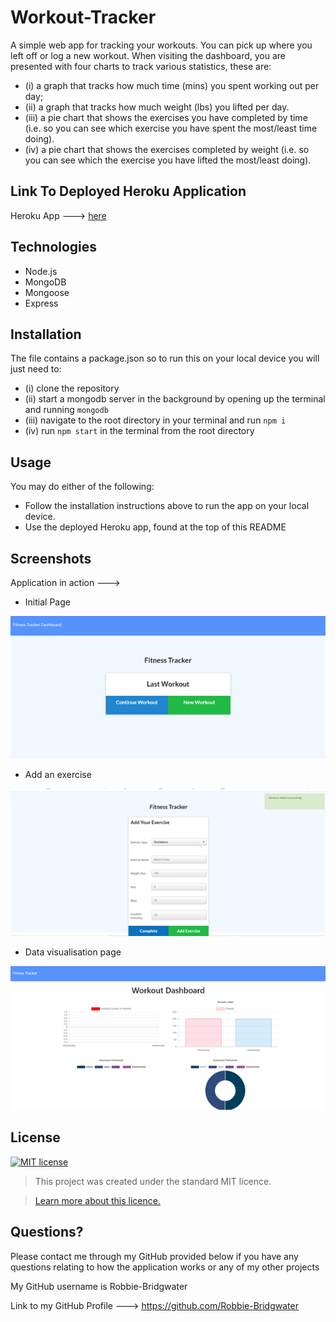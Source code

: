 # Workout-Tracker

A simple web app for tracking your workouts. You can pick up where you left off or log a new workout.
When visiting the dashboard, you are presented with four charts to track various statistics, these are:

* (i) a graph that tracks how much time (mins) you spent working out per day;
* (ii) a graph that tracks how much weight (lbs) you lifted per day.
* (iii) a pie chart that shows the exercises you have completed by time (i.e. so you can see which exercise you have spent the most/least time doing).
* (iv) a pie chart that shows the exercises completed by weight (i.e. so you can see which the exercise you have lifted the most/least doing).

## Link To Deployed Heroku Application
Heroku App ---> [here](https://workout-trakker.herokuapp.com/)

## Technologies

* Node.js
* MongoDB
* Mongoose
* Express

## Installation
The file contains a package.json so to run this on your local device you will just need to:
* (i) clone the repository
* (ii) start a mongodb server in the background by opening up the terminal and running `mongodb`
* (iii) navigate to the root directory in your terminal and run `npm i` 
* (iv) run `npm start` in the terminal from the root directory

## Usage
You may do either of the following:
* Follow the installation instructions above to run the app on your local device.
* Use the deployed Heroku app, found at the top of this README

## Screenshots
Application in action --->

- Initial Page

![image](public/img/screenshot1.png)

- Add an exercise

![image](public/img/screenshot2.png)

- Data visualisation page

![image](public/img/screenshot3.png)

## License
[![MIT license](https://img.shields.io/badge/License-MIT-blue.svg)](https://lbesson.mit-license.org/)

> This project was created under the standard MIT licence.

> [Learn more about this licence.](https://lbesson.mit-license.org/)

## Questions?

Please contact me through my GitHub provided below if you have any questions relating to how the application works or any of my other projects

My GitHub username is Robbie-Bridgwater

Link to my GitHub Profile ---> https://github.com/Robbie-Bridgwater
